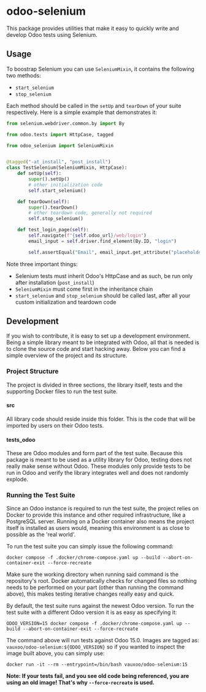 # odoo-selenium
This package provides utilities that make it easy to quickly write and develop Odoo tests using Selenium.

## Usage
To boostrap Selenium you can use `SeleniumMixin`, it contains the following two methods:

* `start_selenium`
* `stop_selenium`

Each method should be called in the `setUp` and `tearDown` of your suite respectively.
Here is a simple example that demonstrates it:

```python
from selenium.webdriver.common.by import By

from odoo.tests import HttpCase, tagged

from odoo_selenium import SeleniumMixin


@tagged("-at_install", "post_install")
class TestSelenium(SeleniumMixin, HttpCase):
    def setUp(self):
        super().setUp()
        # other initialization code
        self.start_selenium()

    def tearDown(self):
        super().tearDown()
        # other teardown code, generally not required
        self.stop_selenium()

    def test_login_page(self):
        self.navigate(f"{self.odoo_url}/web/login")
        email_input = self.driver.find_element(By.ID, "login")

        self.assertEqual("Email", email_input.get_attribute("placeholder"))
```

Note three important things:

* Selenium tests must inherit Odoo's HttpCase and as such, be run only after installation (`post_install`)
* `SeleniumMixin` must come first in the inheritance chain
* `start_selenium` and `stop_selenium` should be called last, after all your custom initialization and teardown code

## Development
If you wish to contribute, it is easy to set up a development environment. Being a simple library meant to be
integrated with Odoo, all that is needed is to clone the source code and start hacking away. Below you can find
a simple overview of the project and its structure.

### Project Structure
The project is divided in three sections, the library itself, tests and the supporting Docker files to run the test
suite.

#### src
All library code should reside inside this folder. This is the code that will be imported by users on their Odoo tests.

#### tests_odoo
These are Odoo modules and form part of the test suite. Because this package is meant to be used as a utility library
for Odoo, testing does not really make sense without Odoo. These modules only provide tests to be run in Odoo and verify
the library integrates well and does not randomly explode.

### Running the Test Suite
Since an Odoo instance is required to run the test suite, the project relies on Docker to provide this instance and
other required infrastructure, like a PostgreSQL server. Running on a Docker container also means the project itself
is installed as users would, meaning this environment is as close to possible as the 'real world'.

To run the test suite you can simply issue the following command:

```shell
docker compose -f .docker/chrome-compose.yaml up --build --abort-on-container-exit --force-recreate
```

Make sure the working directory when running said command is the repository's root. Docker automatically checks for
changed files so nothing needs to be performed on your part (other than running the command above), this makes testing
iterative changes really easy and quick.

By default, the test suite runs against the newest Odoo version. To run the test suite with a different Odoo version it
is as easy as specifying it:

```shell
ODOO_VERSION=15 docker compose -f .docker/chrome-compose.yaml up --build --abort-on-container-exit --force-recreate
```

The command above will run tests against Odoo 15.0. Images are tagged as: `vauxoo/odoo-selenium:${ODOO_VERSION}` so
if you wanted to inspect the image built above, you can simply use:

```shell
docker run -it --rm --entrypoint=/bin/bash vauxoo/odoo-selenium:15
```

**Note: If your tests fail, and you see old code being referenced, you are using an old image! That's why
`--force-recreate` is used.**
